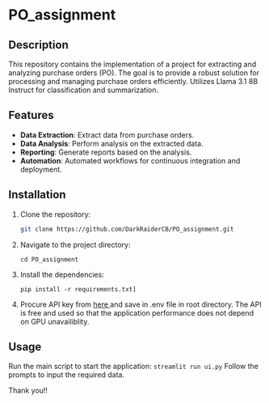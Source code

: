 # PO_assignment

## Description
This repository contains the implementation of a project for extracting and analyzing purchase orders (PO). The goal is to provide a robust solution for processing and managing purchase orders efficiently.
Utilizes Llama 3.1 8B Instruct for classification and summarization.

## Features
- **Data Extraction**: Extract data from purchase orders.
- **Data Analysis**: Perform analysis on the extracted data.
- **Reporting**: Generate reports based on the analysis.
- **Automation**: Automated workflows for continuous integration and deployment.

## Installation
1. Clone the repository:
   ```bash
   git clone https://github.com/DarkRaiderCB/PO_assignment.git
   ```
2. Navigate to the project directory:
    ```
    cd PO_assignment
    ```
3. Install the dependencies:
    ```
    pip install -r requirements.txt]
    ```
4. Procure API key from <a href="https://www.together.ai/"> here </a> and save in .env file in root directory. The API is free and used so that the application performance does not depend on GPU unavailiblity.

## Usage
Run the main script to start the application:
    ```
    streamlit run ui.py
    ```
Follow the prompts to input the required data.

Thank you!!
